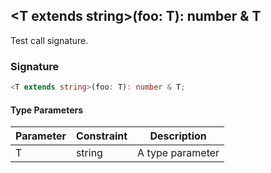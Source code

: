 ## \<T extends string>(foo: T): number & T

Test call signature.

<h3 id="_call_-signature">Signature</h3>

```typescript
<T extends string>(foo: T): number & T;
```

#### Type Parameters

| Parameter | Constraint | Description |
| - | - | - |
| T | string | A type parameter |
